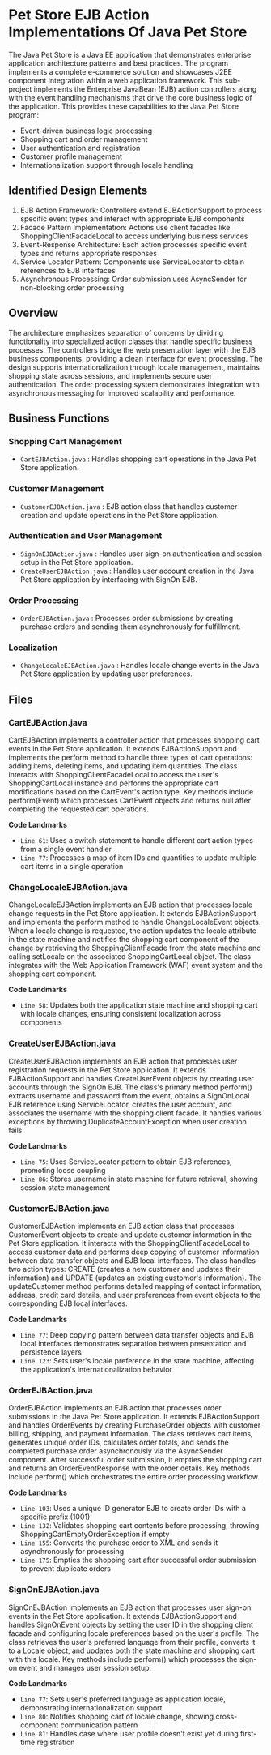 # Pet Store EJB Action Implementations Of Java Pet Store

The Java Pet Store is a Java EE application that demonstrates enterprise application architecture patterns and best practices. The program implements a complete e-commerce solution and showcases J2EE component integration within a web application framework. This sub-project implements the Enterprise JavaBean (EJB) action controllers along with the event handling mechanisms that drive the core business logic of the application. This provides these capabilities to the Java Pet Store program:

- Event-driven business logic processing
- Shopping cart and order management
- User authentication and registration
- Customer profile management
- Internationalization support through locale handling

## Identified Design Elements

1. EJB Action Framework: Controllers extend EJBActionSupport to process specific event types and interact with appropriate EJB components
2. Facade Pattern Implementation: Actions use client facades like ShoppingClientFacadeLocal to access underlying business services
3. Event-Response Architecture: Each action processes specific event types and returns appropriate responses
4. Service Locator Pattern: Components use ServiceLocator to obtain references to EJB interfaces
5. Asynchronous Processing: Order submission uses AsyncSender for non-blocking order processing

## Overview
The architecture emphasizes separation of concerns by dividing functionality into specialized action classes that handle specific business processes. The controllers bridge the web presentation layer with the EJB business components, providing a clean interface for event processing. The design supports internationalization through locale management, maintains shopping state across sessions, and implements secure user authentication. The order processing system demonstrates integration with asynchronous messaging for improved scalability and performance.

## Business Functions

### Shopping Cart Management
- `CartEJBAction.java` : Handles shopping cart operations in the Java Pet Store application.

### Customer Management
- `CustomerEJBAction.java` : EJB action class that handles customer creation and update operations in the Pet Store application.

### Authentication and User Management
- `SignOnEJBAction.java` : Handles user sign-on authentication and session setup in the Pet Store application.
- `CreateUserEJBAction.java` : Handles user account creation in the Java Pet Store application by interfacing with SignOn EJB.

### Order Processing
- `OrderEJBAction.java` : Processes order submissions by creating purchase orders and sending them asynchronously for fulfillment.

### Localization
- `ChangeLocaleEJBAction.java` : Handles locale change events in the Java Pet Store application by updating user preferences.

## Files
### CartEJBAction.java

CartEJBAction implements a controller action that processes shopping cart events in the Pet Store application. It extends EJBActionSupport and implements the perform method to handle three types of cart operations: adding items, deleting items, and updating item quantities. The class interacts with ShoppingClientFacadeLocal to access the user's ShoppingCartLocal instance and performs the appropriate cart modifications based on the CartEvent's action type. Key methods include perform(Event) which processes CartEvent objects and returns null after completing the requested cart operations.

 **Code Landmarks**
- `Line 61`: Uses a switch statement to handle different cart action types from a single event handler
- `Line 77`: Processes a map of item IDs and quantities to update multiple cart items in a single operation
### ChangeLocaleEJBAction.java

ChangeLocaleEJBAction implements an EJB action that processes locale change requests in the Pet Store application. It extends EJBActionSupport and implements the perform method to handle ChangeLocaleEvent objects. When a locale change is requested, the action updates the locale attribute in the state machine and notifies the shopping cart component of the change by retrieving the ShoppingClientFacade from the state machine and calling setLocale on the associated ShoppingCartLocal object. The class integrates with the Web Application Framework (WAF) event system and the shopping cart component.

 **Code Landmarks**
- `Line 58`: Updates both the application state machine and shopping cart with locale changes, ensuring consistent localization across components
### CreateUserEJBAction.java

CreateUserEJBAction implements an EJB action that processes user registration requests in the Pet Store application. It extends EJBActionSupport and handles CreateUserEvent objects by creating user accounts through the SignOn EJB. The class's primary method perform() extracts username and password from the event, obtains a SignOnLocal EJB reference using ServiceLocator, creates the user account, and associates the username with the shopping client facade. It handles various exceptions by throwing DuplicateAccountException when user creation fails.

 **Code Landmarks**
- `Line 75`: Uses ServiceLocator pattern to obtain EJB references, promoting loose coupling
- `Line 86`: Stores username in state machine for future retrieval, showing session state management
### CustomerEJBAction.java

CustomerEJBAction implements an EJB action class that processes CustomerEvent objects to create and update customer information in the Pet Store application. It interacts with the ShoppingClientFacadeLocal to access customer data and performs deep copying of customer information between data transfer objects and EJB local interfaces. The class handles two action types: CREATE (creates a new customer and updates their information) and UPDATE (updates an existing customer's information). The updateCustomer method performs detailed mapping of contact information, address, credit card details, and user preferences from event objects to the corresponding EJB local interfaces.

 **Code Landmarks**
- `Line 77`: Deep copying pattern between data transfer objects and EJB local interfaces demonstrates separation between presentation and persistence layers
- `Line 123`: Sets user's locale preference in the state machine, affecting the application's internationalization behavior
### OrderEJBAction.java

OrderEJBAction implements an EJB action that processes order submissions in the Java Pet Store application. It extends EJBActionSupport and handles OrderEvents by creating PurchaseOrder objects with customer billing, shipping, and payment information. The class retrieves cart items, generates unique order IDs, calculates order totals, and sends the completed purchase order asynchronously via the AsyncSender component. After successful order submission, it empties the shopping cart and returns an OrderEventResponse with the order details. Key methods include perform() which orchestrates the entire order processing workflow.

 **Code Landmarks**
- `Line 103`: Uses a unique ID generator EJB to create order IDs with a specific prefix (1001)
- `Line 132`: Validates shopping cart contents before processing, throwing ShoppingCartEmptyOrderException if empty
- `Line 155`: Converts the purchase order to XML and sends it asynchronously for processing
- `Line 175`: Empties the shopping cart after successful order submission to prevent duplicate orders
### SignOnEJBAction.java

SignOnEJBAction implements an EJB action that processes user sign-on events in the Pet Store application. It extends EJBActionSupport and handles SignOnEvent objects by setting the user ID in the shopping client facade and configuring locale preferences based on the user's profile. The class retrieves the user's preferred language from their profile, converts it to a Locale object, and updates both the state machine and shopping cart with this locale. Key methods include perform() which processes the sign-on event and manages user session setup.

 **Code Landmarks**
- `Line 77`: Sets user's preferred language as application locale, demonstrating internationalization support
- `Line 80`: Notifies shopping cart of locale change, showing cross-component communication pattern
- `Line 81`: Handles case where user profile doesn't exist yet during first-time registration

[Generated by the Sage AI expert workbench: 2025-03-29 21:37:00  https://sage-tech.ai/workbench]: #